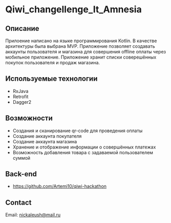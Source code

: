 # Qiwi_changellenge_It_Amnesia

## Описание
Прилоение написано на языке программирования Kotlin. В качестве архитектуры была выбрана MVP. Приложение позволяет создавать аккаунты пользователя и магазина для совершения offline оплаты через мобильное приложение.
Приложение хранит списки соверешённых покупок пользователя и продаж магазина.

## Используемые технологии
- RxJava
- Retrofit
- Dagger2

## Возможности
- Создания и сканирование qr-code для проведения оплаты
- Создание аккаунта покупателя
- Создание аккаунта магазина
- Хранение и отображение информации о совершённых платежах
- Возможность добавления товара с задаваемой пользователем суммой

## Back-end
- https://github.com/Artemi10/qiwi-hackathon

## Contact
Email: nickaleush@mail.ru
